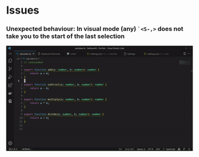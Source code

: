 # Issues

### Unexpected behaviour: In visual mode (any) <code>`\<S-,\></code> does not take you to the start of the last selection
![](https://github.com/sduzair/issues/blob/main/vscodevimselection/vscodevimselection.gif)
